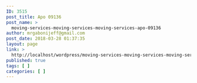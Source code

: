 ```yaml
---
ID: 3515
post_title: Apo 09136
post_name: >
  moving-services-moving-services-moving-services-apo-09136
author: mrgabonijeff@gmail.com
post_date: 2018-03-28 01:37:35
layout: page
link: >
  http://localhost/wordpress/moving-services-moving-services-moving-services-apo-09136/
published: true
tags: [ ]
categories: [ ]
---
```


